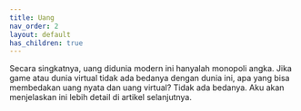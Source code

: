 ```yaml
---
title: Uang
nav_order: 2
layout: default
has_children: true
---
```


Secara singkatnya, uang didunia modern ini hanyalah monopoli angka. Jika game atau dunia virtual tidak ada bedanya dengan dunia ini, apa yang bisa membedakan uang nyata dan uang virtual? Tidak ada bedanya. Aku akan menjelaskan ini lebih detail di artikel selanjutnya.